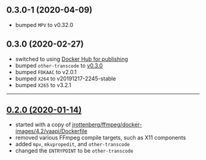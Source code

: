 ## 0.3.0-1 (2020-04-09)

* bumped `MPV` to v0.32.0

## 0.3.0 (2020-02-27)

* switched to using [Docker Hub for publishing](https://hub.docker.com/r/ttys0/other-transcode-vaapi)
* bumped `other-transcode` to [v0.3.0](https://github.com/donmelton/other_video_transcoding/releases/tag/0.3.0)
* bumped `FDKAAC` to v2.0.1
* bumped `X264` to v20191217-2245-stable
* bumped `X265` to v3.2.1

---

## [0.2.0 (2020-01-14)](https://github.com/ttyS0/docker-transcode-vaapi/packages/104690)

* started with a copy of [jrottenberg/ffmpeg/docker-images/4.2/vaapi/Dockerfile](https://github.com/jrottenberg/ffmpeg/blob/master/docker-images/4.2/vaapi/Dockerfile)
* removed various FFmpeg compile targets, such as X11 components
* added `mpv`, `mkvpropedit`, and `other-transcode`
* changed the `ENTRYPOINT` to be `other-transcode`

